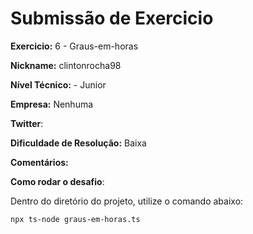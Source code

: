 # Submissão de Exercicio

**Exercicio:** 6 - Graus-em-horas

**Nickname:** clintonrocha98

**Nível Técnico:** - Junior

**Empresa:** Nenhuma

**Twitter**: 

**Dificuldade de Resolução:** Baixa

**Comentários:** 

**Como rodar o desafio**: 

Dentro do diretório do projeto, utilize o comando abaixo:
```bash
npx ts-node graus-em-horas.ts
```